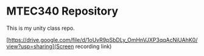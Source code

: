 # MTEC340 Repository

This is my unity class repo.

[https://drive.google.com/file/d/1oUvR9pSbDLy_OmHnVJXP3qqAcNiUAhK0/view?usp=sharing](Screen recording link)



